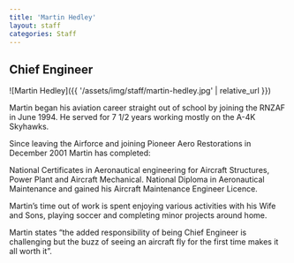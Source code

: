 ```yaml
---
title: 'Martin Hedley'
layout: staff
categories: Staff
---
```


## Chief Engineer

![Martin Hedley]({{ '/assets/img/staff/martin-hedley.jpg' | relative_url }})

Martin began his aviation career straight out of school by joining the RNZAF in June 1994. He served for 7 1/2 years working mostly on the A-4K Skyhawks.

Since leaving the Airforce and joining Pioneer Aero Restorations in December 2001 Martin has completed:

National Certificates in Aeronautical engineering for Aircraft Structures, Power Plant and Aircraft Mechanical. National Diploma in Aeronautical Maintenance and gained his Aircraft Maintenance Engineer Licence.

Martin’s time out of work is spent enjoying various activities with his Wife and Sons, playing soccer and completing minor projects around home.

Martin states “the added responsibility of being Chief Engineer is challenging but the buzz of seeing an aircraft fly for the first time makes it all worth it”.
